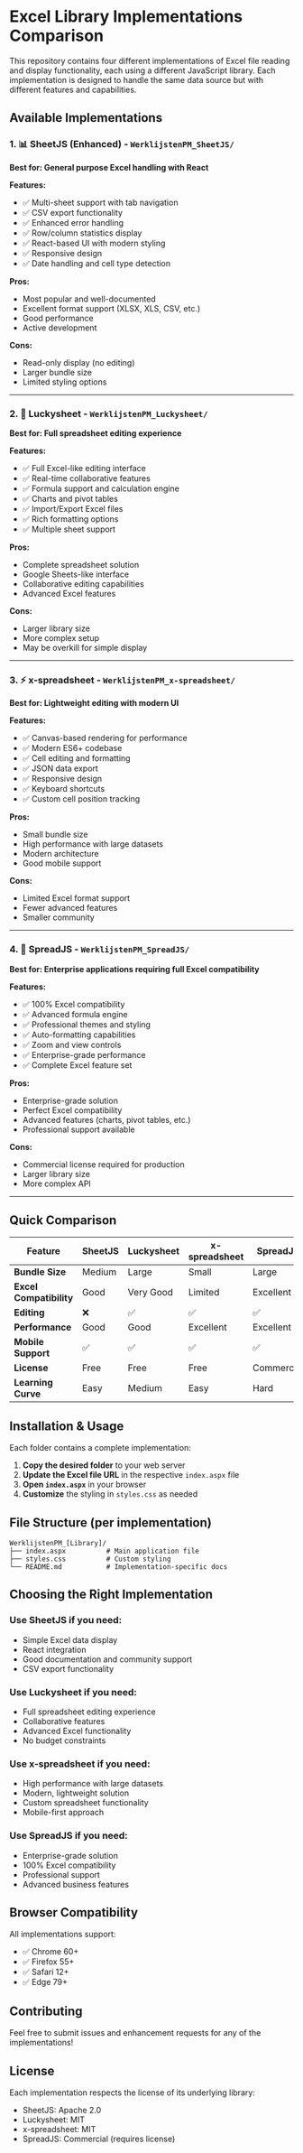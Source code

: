 # Excel Library Implementations Comparison

This repository contains four different implementations of Excel file reading and display functionality, each using a different JavaScript library. Each implementation is designed to handle the same data source but with different features and capabilities.

## Available Implementations

### 1. 📊 SheetJS (Enhanced) - `WerklijstenPM_SheetJS/`
**Best for: General purpose Excel handling with React**

**Features:**
- ✅ Multi-sheet support with tab navigation
- ✅ CSV export functionality
- ✅ Enhanced error handling
- ✅ Row/column statistics display
- ✅ React-based UI with modern styling
- ✅ Responsive design
- ✅ Date handling and cell type detection

**Pros:**
- Most popular and well-documented
- Excellent format support (XLSX, XLS, CSV, etc.)
- Good performance
- Active development

**Cons:**
- Read-only display (no editing)
- Larger bundle size
- Limited styling options

---

### 2. 🎯 Luckysheet - `WerklijstenPM_Luckysheet/`
**Best for: Full spreadsheet editing experience**

**Features:**
- ✅ Full Excel-like editing interface
- ✅ Real-time collaborative features
- ✅ Formula support and calculation engine
- ✅ Charts and pivot tables
- ✅ Import/Export Excel files
- ✅ Rich formatting options
- ✅ Multiple sheet support

**Pros:**
- Complete spreadsheet solution
- Google Sheets-like interface
- Collaborative editing capabilities
- Advanced Excel features

**Cons:**
- Larger library size
- More complex setup
- May be overkill for simple display

---

### 3. ⚡ x-spreadsheet - `WerklijstenPM_x-spreadsheet/`
**Best for: Lightweight editing with modern UI**

**Features:**
- ✅ Canvas-based rendering for performance
- ✅ Modern ES6+ codebase
- ✅ Cell editing and formatting
- ✅ JSON data export
- ✅ Responsive design
- ✅ Keyboard shortcuts
- ✅ Custom cell position tracking

**Pros:**
- Small bundle size
- High performance with large datasets
- Modern architecture
- Good mobile support

**Cons:**
- Limited Excel format support
- Fewer advanced features
- Smaller community

---

### 4. 🏢 SpreadJS - `WerklijstenPM_SpreadJS/`
**Best for: Enterprise applications requiring full Excel compatibility**

**Features:**
- ✅ 100% Excel compatibility
- ✅ Advanced formula engine
- ✅ Professional themes and styling
- ✅ Auto-formatting capabilities
- ✅ Zoom and view controls
- ✅ Enterprise-grade performance
- ✅ Complete Excel feature set

**Pros:**
- Enterprise-grade solution
- Perfect Excel compatibility
- Advanced features (charts, pivot tables, etc.)
- Professional support available

**Cons:**
- Commercial license required for production
- Larger library size
- More complex API

---

## Quick Comparison

| Feature | SheetJS | Luckysheet | x-spreadsheet | SpreadJS |
|---------|---------|------------|---------------|----------|
| **Bundle Size** | Medium | Large | Small | Large |
| **Excel Compatibility** | Good | Very Good | Limited | Excellent |
| **Editing** | ❌ | ✅ | ✅ | ✅ |
| **Performance** | Good | Good | Excellent | Excellent |
| **Mobile Support** | ✅ | ✅ | ✅ | ✅ |
| **License** | Free | Free | Free | Commercial |
| **Learning Curve** | Easy | Medium | Easy | Hard |

## Installation & Usage

Each folder contains a complete implementation:

1. **Copy the desired folder** to your web server
2. **Update the Excel file URL** in the respective `index.aspx` file
3. **Open `index.aspx`** in your browser
4. **Customize** the styling in `styles.css` as needed

## File Structure (per implementation)

```
WerklijstenPM_[Library]/
├── index.aspx          # Main application file
├── styles.css          # Custom styling
└── README.md           # Implementation-specific docs
```

## Choosing the Right Implementation

### Use **SheetJS** if you need:
- Simple Excel data display
- React integration
- Good documentation and community support
- CSV export functionality

### Use **Luckysheet** if you need:
- Full spreadsheet editing experience
- Collaborative features
- Advanced Excel functionality
- No budget constraints

### Use **x-spreadsheet** if you need:
- High performance with large datasets
- Modern, lightweight solution
- Custom spreadsheet functionality
- Mobile-first approach

### Use **SpreadJS** if you need:
- Enterprise-grade solution
- 100% Excel compatibility
- Professional support
- Advanced business features

## Browser Compatibility

All implementations support:
- ✅ Chrome 60+
- ✅ Firefox 55+
- ✅ Safari 12+
- ✅ Edge 79+

## Contributing

Feel free to submit issues and enhancement requests for any of the implementations!

## License

Each implementation respects the license of its underlying library:
- SheetJS: Apache 2.0
- Luckysheet: MIT
- x-spreadsheet: MIT
- SpreadJS: Commercial (requires license)
